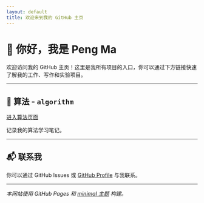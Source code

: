 ```yaml
---
layout: default
title: 欢迎来到我的 GitHub 主页
---
```


# 👋 你好，我是 Peng Ma

欢迎访问我的 GitHub 主页！这里是我所有项目的入口，你可以通过下方链接快速了解我的工作、写作和实验项目。

---

## 📝 算法 - `algorithm`

[进入算法页面](https://mr-ma-peng.github.io/algorithm)

记录我的算法学习笔记。

---

## 📬 联系我

你可以通过 GitHub Issues 或 [GitHub Profile](https://github.com/mr-ma-peng) 与我联系。

---

_本网站使用 GitHub Pages 和 [minimal 主题](https://github.com/pages-themes/minimal) 构建。_
